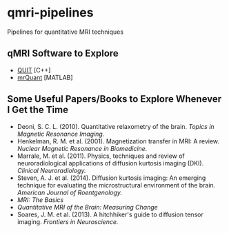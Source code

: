 # qmri-pipelines
Pipelines for quantitative MRI techniques

## qMRI Software to Explore
* [QUIT](https://github.com/spinicist/QUIT) [C++]
* [mrQuant](https://github.com/vistalab/vistasoft/tree/master/mrQuant/relaxometry) [MATLAB]

## Some Useful Papers/Books to Explore Whenever I Get the Time
* Deoni, S. C. L. (2010). Quantitative relaxometry of the brain. *Topics in Magnetic Resonance Imaging.*
* Henkelman, R. M. et al. (2001). Magnetization transfer in MRI: A review. *Nuclear Magnetic Resonance in Biomedicine.*
* Marrale, M. et al. (2011). Physics, techniques and review of neuroradiological applications of diffusion kurtosis imaging (DKI). *Clinical Neuroradiology.*
* Steven, A. J. et al. (2014). Diffusion kurtosis imaging: An emerging technique for evaluating the microstructural environment of the brain. *American Journal of Roentgenology.*
* *MRI: The Basics*
* *Quantitative MRI of the Brain: Measuring Change*
* Soares, J. M. et al. (2013). A hitchhiker's guide to diffusion tensor imaging. *Frontiers in Neuroscience.*
